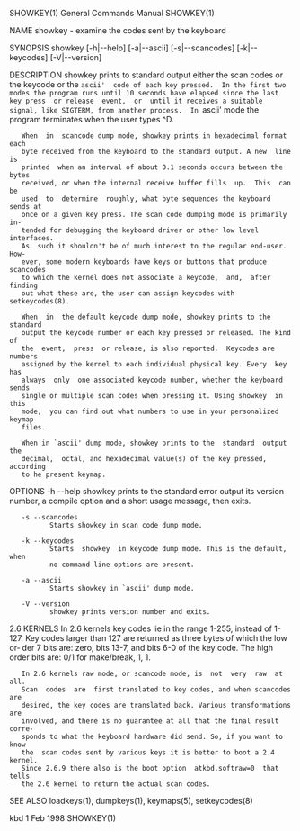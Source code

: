 SHOWKEY(1)                  General Commands Manual                 SHOWKEY(1)

NAME
       showkey - examine the codes sent by the keyboard

SYNOPSIS
       showkey   [-h|--help]   [-a|--ascii]  [-s|--scancodes]  [-k|--keycodes]
       [-V|--version]

DESCRIPTION
       showkey prints to standard output either the scan codes or the  keycode
       or  the  `ascii'  code of each key pressed.  In the first two modes the
       program runs until 10 seconds have elapsed since the last key press  or
       release  event,  or  until it receives a suitable signal, like SIGTERM,
       from another process.  In `ascii' mode the program terminates when  the
       user types ^D.

       When  in  scancode dump mode, showkey prints in hexadecimal format each
       byte received from the keyboard to the standard output. A new  line  is
       printed  when an interval of about 0.1 seconds occurs between the bytes
       received, or when the internal receive buffer fills  up.  This  can  be
       used  to  determine  roughly, what byte sequences the keyboard sends at
       once on a given key press. The scan code dumping mode is primarily  in‐
       tended for debugging the keyboard driver or other low level interfaces.
       As  such it shouldn't be of much interest to the regular end-user. How‐
       ever, some modern keyboards have keys or buttons that produce scancodes
       to which the kernel does not associate a keycode,  and,  after  finding
       out what these are, the user can assign keycodes with setkeycodes(8).

       When  in  the default keycode dump mode, showkey prints to the standard
       output the keycode number or each key pressed or released. The kind  of
       the  event,  press  or release, is also reported.  Keycodes are numbers
       assigned by the kernel to each individual physical key. Every  key  has
       always  only  one associated keycode number, whether the keyboard sends
       single or multiple scan codes when pressing it. Using showkey  in  this
       mode,  you can find out what numbers to use in your personalized keymap
       files.

       When in `ascii' dump mode, showkey prints to the  standard  output  the
       decimal,  octal, and hexadecimal value(s) of the key pressed, according
       to he present keymap.

OPTIONS
       -h --help
              showkey prints to the standard error output its version  number,
              a compile option and a short usage message, then exits.

       -s --scancodes
              Starts showkey in scan code dump mode.

       -k --keycodes
              Starts  showkey  in keycode dump mode. This is the default, when
              no command line options are present.

       -a --ascii
              Starts showkey in `ascii' dump mode.

       -V --version
              showkey prints version number and exits.

2.6 KERNELS
       In 2.6 kernels key codes lie in the range 1-255, instead of 1-127.  Key
       codes larger than 127 are returned as three bytes of which the low  or‐
       der  7  bits  are:  zero, bits 13-7, and bits 6-0 of the key code.  The
       high order bits are: 0/1 for make/break, 1, 1.

       In 2.6 kernels raw mode, or scancode mode, is  not  very  raw  at  all.
       Scan  codes  are  first translated to key codes, and when scancodes are
       desired, the key codes are translated back. Various transformations are
       involved, and there is no guarantee at all that the final result corre‐
       sponds to what the keyboard hardware did send. So, if you want to  know
       the  scan codes sent by various keys it is better to boot a 2.4 kernel.
       Since 2.6.9 there also is the boot option  atkbd.softraw=0  that  tells
       the 2.6 kernel to return the actual scan codes.

SEE ALSO
       loadkeys(1), dumpkeys(1), keymaps(5), setkeycodes(8)

kbd                               1 Feb 1998                        SHOWKEY(1)
